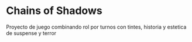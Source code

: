 # Chains of Shadows

Proyecto de juego combinando rol por turnos con tintes, historia y estetica de suspense y terror
 
